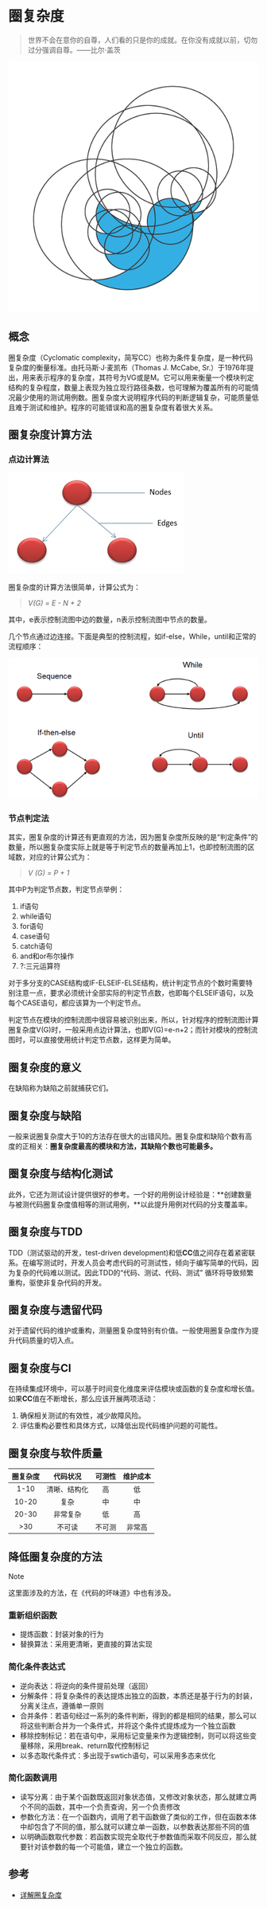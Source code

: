 # 圈复杂度

>世界不会在意你的自尊，人们看的只是你的成就。在你没有成就以前，切勿过分强调自尊。——比尔·盖茨

![img.png](../img/程序设计/圈复杂度.gif)

## 概念

圈复杂度（Cyclomatic complexity，简写CC）也称为条件复杂度，是一种代码复杂度的衡量标准。由托马斯·J·麦凯布（Thomas J. McCabe, Sr.）于1976年提出，用来表示程序的复杂度，其符号为VG或是M。它可以用来衡量一个模块判定结构的复杂程度，数量上表现为独立现行路径条数，也可理解为覆盖所有的可能情况最少使用的测试用例数。圈复杂度大说明程序代码的判断逻辑复杂，可能质量低且难于测试和维护。程序的可能错误和高的圈复杂度有着很大关系。

## 圈复杂度计算方法

### 点边计算法

![img.png](../img/程序设计/点边计算法.jpg)

圈复杂度的计算方法很简单，计算公式为：

> *V(G) = E - N + 2*

其中，e表示控制流图中边的数量，n表示控制流图中节点的数量。

几个节点通过边连接。下面是典型的控制流程，如if-else，While，until和正常的流程顺序：

![img.png](../img/程序设计/基础逻辑.png)

### 节点判定法

其实，圈复杂度的计算还有更直观的方法，因为圈复杂度所反映的是“判定条件”的数量，所以圈复杂度实际上就是等于判定节点的数量再加上1，也即控制流图的区域数，对应的计算公式为：

> *V (G) = P + 1*

其中P为判定节点数，判定节点举例：

1. if语句
2. while语句
3. for语句
4. case语句
5. catch语句
6. and和or布尔操作
7. ?:三元运算符

对于多分支的CASE结构或IF-ELSEIF-ELSE结构，统计判定节点的个数时需要特别注意一点，要求必须统计全部实际的判定节点数，也即每个ELSEIF语句，以及每个CASE语句，都应该算为一个判定节点。

判定节点在模块的控制流图中很容易被识别出来，所以，针对程序的控制流图计算圈复杂度V(G)时，一般采用点边计算法，也即V(G)=e-n+2；而针对模块的控制流图时，可以直接使用统计判定节点数，这样更为简单。

## 圈复杂度的意义

在缺陷称为缺陷之前就捕获它们。

## 圈复杂度与缺陷

一般来说圈复杂度大于10的方法存在很大的出错风险。圈复杂度和缺陷个数有高度的正相关：**圈复杂度最高的模块和方法，其缺陷个数也可能最多。**

## 圈复杂度与结构化测试

此外，它还为测试设计提供很好的参考。一个好的用例设计经验是：**创建数量与被测代码圈复杂度值相等的测试用例，**以此提升用例对代码的分支覆盖率。

## 圈复杂度与TDD

TDD（测试驱动的开发，test-driven development)和低**CC**值之间存在着紧密联系。在编写测试时，开发人员会考虑代码的可测试性，倾向于编写简单的代码，因为复杂的代码难以测试。因此TDD的“代码、测试、代码、测试” 循环将导致频繁重构，驱使非复杂代码的开发。

## 圈复杂度与遗留代码

对于遗留代码的维护或重构，测量圈复杂度特别有价值。一般使用圈复杂度作为提升代码质量的切入点。

## 圈复杂度与CI

在持续集成环境中，可以基于时间变化维度来评估模块或函数的复杂度和增长值。如果**CC**值在不断增长，那么应该开展两项活动：

1. 确保相关测试的有效性，减少故障风险。
2. 评估重构必要性和具体方式，以降低出现代码维护问题的可能性。

## 圈复杂度与软件质量

| 圈复杂度 |   代码状况   | 可测性 | 维护成本 |
| :------: | :----------: | :----: | :------: |
|   1-10   | 清晰、结构化 |   高   |    低    |
|  10-20   |     复杂     |   中   |    中    |
|  20-30   |   非常复杂   |   低   |    高    |
|   >30    |    不可读    | 不可测 |  非常高  |

## 降低圈复杂度的方法

>[!note]
>
>这里面涉及的方法，在《代码的坏味道》中也有涉及。

### 重新组织函数

- 提炼函数：封装对象的行为
- 替换算法：采用更清晰，更直接的算法实现

### 简化条件表达式

- 逆向表达：将逆向的条件提前处理（返回）
- 分解条件：将复杂条件的表达提炼出独立的函数，本质还是基于行为的封装，分离关注点，遵循单一原则
- 合并条件：若语句经过一系列的条件判断，得到的都是相同的结果，那么可以将这些判断合并为一个条件式，并将这个条件式提炼成为一个独立函数
- 移除控制标记：若在语句中，采用标记变量来作为逻辑控制，则可以将这些变量移除，采用break、return取代控制标记
- 以多态取代条件式：多出现于swtich语句，可以采用多态来优化

### 简化函数调用

- 读写分离：由于某个函数既返回对象状态值，又修改对象状态，那么就建立两个不同的函数，其中一个负责查询，另一个负责修改
- 参数化方法：在一个函数内，调用了若干函数做了类似的工作，但在函数本体中却包含了不同的值，那么就可以建立单一函数，以参数表达那些不同的值
- 以明确函数取代参数：若函数实现完全取代于参数值而采取不同反应，那么就要针对该参数的每一个可能值，建立一个独立的函数。

## 参考

- [详解圈复杂度](http://kaelzhang81.github.io/2017/06/18/%E8%AF%A6%E8%A7%A3%E5%9C%88%E5%A4%8D%E6%9D%82%E5%BA%A6/)
